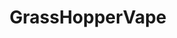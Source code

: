 ---
title: GrassHopperVape
crosslinks:
- vaporents
- EntExchange
- KnifeSwap
- chinaglass
- ploompax
- Android
- flashlight
---